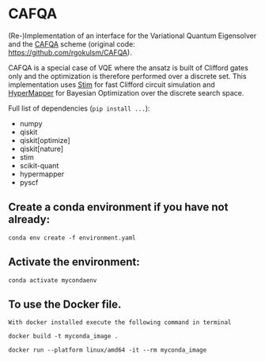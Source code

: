# CAFQA

(Re-)Implementation of an interface for the Variational Quantum Eigensolver and the [CAFQA](https://dl.acm.org/doi/abs/10.1145/3567955.3567958) scheme (original code: https://github.com/rgokulsm/CAFQA).

CAFQA is a special case of VQE where the ansatz is built of Clifford gates only and the optimization is therefore performed over a discrete set. This implementation uses [Stim](https://github.com/quantumlib/Stim) for fast Clifford circuit simulation and [HyperMapper](https://github.com/luinardi/hypermapper) for Bayesian Optimization over the discrete search space.

Full list of dependencies (`pip install ...`):
- numpy
- qiskit
- qiskit[optimize]
- qiskit[nature]
- stim
- scikit-quant
- hypermapper
- pyscf

## Create a conda environment if you have not already:

```
conda env create -f environment.yaml
```

## Activate the environment:

```
conda activate mycondaenv
```

## To use the Docker file.

```
With docker installed execute the following command in terminal

docker build -t myconda_image .

docker run --platform linux/amd64 -it --rm myconda_image

```
